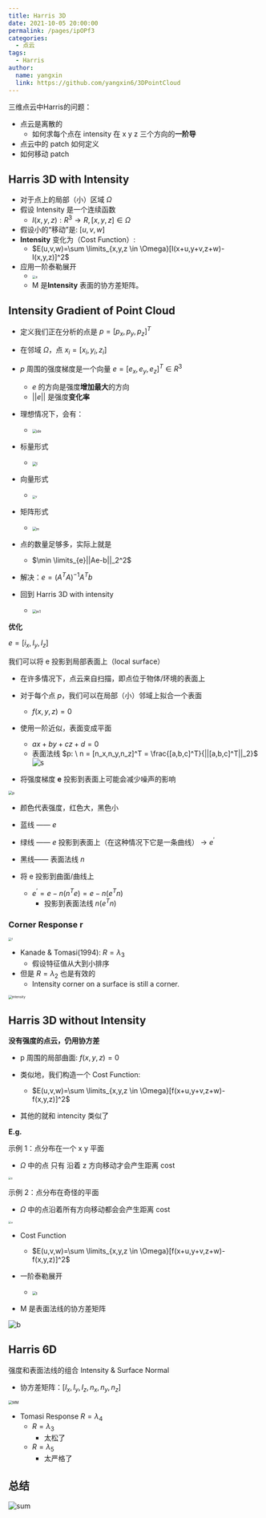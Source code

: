 ```yaml
---
title: Harris 3D
date: 2021-10-05 20:00:00
permalink: /pages/ipOPf3
categories: 
  - 点云
tags: 
  - Harris
author: 
  name: yangxin
  link: https://github.com/yangxin6/3DPointCloud
---
```


三维点云中Harris的问题：

- 点云是离散的
  - 如何求每个点在 intensity 在 x y z 三个方向的**一阶导**
- 点云中的 patch 如何定义
- 如何移动 patch



## Harris 3D with Intensity

- 对于点上的局部（小）区域 $\Omega$
- 假设 Intensity 是一个连续函数
  - $I(x,y,z):R^3 \rightarrow R,[x,y,z] \in \Omega$
- 假设小的“移动”是: $[u,v,w]$
- **Intensity** 变化为（Cost Function）:
  - $E(u,v,w)=\sum \limits_{x,y,z \in \Omega}[I(x+u,y+v,z+w)-I(x,y,z)]^2$
- 应用一阶泰勒展开
  - <img src="https://cdn.jsdelivr.net/gh/yangxin6/img-hosting@master/images/e.9a7az539sms.jpg" alt="e" style="zoom:43%;" /> 
  - M 是**Intensity** 表面的协方差矩阵。

## Intensity Gradient of Point Cloud

- 定义我们正在分析的点是 $p=[p_x,p_y,p_z]^T$
- 在邻域 $\Omega$，点 $x_i=[x_i,y_i,z_i]$
- $p$ 周围的强度梯度是一个向量 $e=[e_x,e_y,e_z]^T \in R^3$
  - $e$ 的方向是强度**增加最大**的方向
  - $||e||$ 是强度**变化率**

- 理想情况下，会有：
  - <img src="https://cdn.jsdelivr.net/gh/yangxin6/img-hosting@master/images/ide.36nmkrtl3uo0.jpg" alt="ide" style="zoom:50%;" /> 

- 标量形式
  - <img src="https://cdn.jsdelivr.net/gh/yangxin6/img-hosting@master/images/I.2bww3onv8yqs.jpg" alt="I" style="zoom:53%;" /> 

- 向量形式
  - <img src="https://cdn.jsdelivr.net/gh/yangxin6/img-hosting@master/images/v.2u83wa2dipc0.png" alt="v" style="zoom:40%;" /> 

- 矩阵形式
  - <img src="https://cdn.jsdelivr.net/gh/yangxin6/img-hosting@master/images/m.5jr4ygmur800.jpg" alt="m" style="zoom:50%;" /> 

- 点的数量足够多，实际上就是
  - $\min \limits_{e}||Ae-b||_2^2$

- 解决：$e = (A^TA)^{-1}A^Tb$



- 回到 Harris 3D  with intensity
  - <img src="https://cdn.jsdelivr.net/gh/yangxin6/img-hosting@master/images/m1.fczmy80igio.jpg" alt="m1" style="zoom:50%;" /> 



**优化**

$e = [i_x,I_y,I_z]$

我们可以将 e 投影到局部表面上（local surface）



- 在许多情况下，点云来自扫描，即点位于物体/环境的表面上
- 对于每个点  $p$，我们可以在局部（小）邻域上拟合一个表面
  - $f(x,y,z)=0$
- 使用一阶近似，表面变成平面
  - $ax+by+cz+d=0$
  - 表面法线 $p: \ n = [n_x,n_y,n_z]^T = \frac{[a,b,c]^T}{||[a,b,c]^T||_2}$  ![s](https://cdn.jsdelivr.net/gh/yangxin6/img-hosting@master/images/s.542jmgaa4b00.jpg)





- 将强度梯度 **e** 投影到表面上可能会减少噪声的影响

<img src="https://cdn.jsdelivr.net/gh/yangxin6/img-hosting@master/images/p.13jid7iy9jng.png" alt="p" style="zoom:50%;" />

- 颜色代表强度，红色大，黑色小	
- 蓝线 —— $e$
- 绿线 —— $e$ 投影到表面上（在这种情况下它是一条曲线） $\rightarrow$ $e^{'}$
- 黑线—— 表面法线 $n$



- 将 e 投影到曲面/曲线上
  - $e^{'} = e - n(n^Te) = e - n(e^Tn)$
    - 投影到表面法线 $n(e^Tn)$



### Corner Response r

<img src="https://cdn.jsdelivr.net/gh/yangxin6/img-hosting@master/images/r.522kg0n96a40.png" alt="r" style="zoom:40%;" />

- Kanade & Tomasi(1994): $R = \lambda_3$
  - 假设特征值从大到小排序
- 但是 $R=\lambda_2$ 也是有效的
  - Intensity corner on a surface is still a corner.





<img src="https://cdn.jsdelivr.net/gh/yangxin6/img-hosting@master/images/intensity.3jdad11o9aw0.png" alt="intensity" style="zoom:47%;" />



## Harris 3D without Intensity

**没有强度的点云，仍用协方差**

- p 周围的局部曲面: $f(x,y,z)=0$
- 类似地，我们构造一个 Cost Function:
  - $E(u,v,w)=\sum \limits_{x,y,z \in \Omega}[f(x+u,y+v,z+w)-f(x,y,z)]^2$

- 其他的就和 intencity 类似了





**E.g.**

示例 1：点分布在一个 x y 平面

- $\Omega$ 中的点 只有 沿着 z 方向移动才会产生距离 cost

<img src="https://cdn.jsdelivr.net/gh/yangxin6/img-hosting@master/images/ll.32iuj1nf9go0.jpg" alt="ll" style="zoom:34%;" />

示例 2：点分布在奇怪的平面

- $\Omega$ 中的点沿着所有方向移动都会会产生距离 cost

<img src="https://cdn.jsdelivr.net/gh/yangxin6/img-hosting@master/images/rr.31khfds8e7g0.jpg" alt="rr" style="zoom:34%;" />



- Cost Function
  - $E(u,v,w)=\sum \limits_{x,y,z \in \Omega}[f(x+u,y+v,z+w)-f(x,y,z)]^2$
- 一阶泰勒展开
  - <img src="https://cdn.jsdelivr.net/gh/yangxin6/img-hosting@master/images/t.5nf6ell89pc0.jpg" alt="t" style="zoom:50%;" /> 

- M 是表面法线的协方差矩阵



![b](https://cdn.jsdelivr.net/gh/yangxin6/img-hosting@master/images/b.4woeadpl4ba0.png)





## Harris 6D

强度和表面法线的组合  Intensity & Surface Normal



- 协方差矩阵：$[I_x,I_y,I_z,n_x,n_y,n_z]$

<img src="https://cdn.jsdelivr.net/gh/yangxin6/img-hosting@master/images/MM.vy9t9in3xn4.jpg" alt="MM" style="zoom:50%;" />



- Tomasi Response $R = \lambda_4$
  - $R = \lambda_3$
    - 太松了
  - $R = \lambda_5$
    - 太严格了



## 总结

![sum](https://cdn.jsdelivr.net/gh/yangxin6/img-hosting@master/images/sum.543x8zecow00.png)

